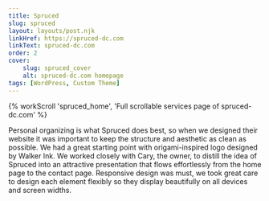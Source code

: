 ```yaml
---
title: Spruced
slug: spruced
layout: layouts/post.njk
linkHref: https://spruced-dc.com
linkText: spruced-dc.com
order: 2
cover:
    slug: spruced_cover
    alt: spruced-dc.com homepage
tags: [WordPress, Custom Theme]
---
```

{% workScroll 'spruced_home', 'Full scrollable services page of spruced-dc.com' %}

Personal organizing is what Spruced does best, so when we designed their website it was important to keep the structure and aesthetic as clean as possible. We had a great starting point with origami-inspired logo designed by Walker Ink. We worked closely with Cary, the owner, to distill the idea of Spruced into an attractive presentation that flows effortlessly from the home page to the contact page. Responsive design was must, we took great care to design each element flexibly so they display beautifully on all devices and screen widths.
